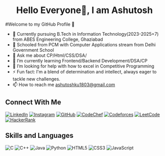 <h1 align = "center">Hello Everyone👋, I am Ashutosh</h1>

#Welcome to my GitHub Profile 👋
- 👷 Currently pursuing B.Tech in Information Technology(2023-2025=7) from ABES Engineering College, Ghaziabad
- 🔭 Schooled from PCM with Computer Applications stream from Delhi Government School
- 💬 Ask me about CP/Html/CSS/DSA/
- 🌱 I’m currently learning Frontend/Backend Development/DSA/CP
- 🤔 I’m looking for help with how to excel in Competitive Programming
- ⚡ Fun fact: I'm a blend of determination and intellect, always eager to tackle new challenges.
- 📫 How to reach me ashutoshku1803@gmail.com

<h2>Connect With Me</h2>

[![LinkedIn](https://img.shields.io/badge/LinkedIn-0077B5?style=for-the-badge&logo=linkedin&logoColor=white)](https://www.linkedin.com/in/ashutosh-k18/)
[![Instagram](https://img.shields.io/badge/Instagram-E4405F?style=for-the-badge&logo=instagram&logoColor=white)](https://www.instagram.com/ashutosh.k18/)
[![GitHub](https://img.shields.io/badge/GitHub-181717?style=for-the-badge&logo=github&logoColor=white)](https://github.com/Ashutoshk18)
[![CodeChef](https://img.shields.io/badge/CodeChef-5B4638?style=for-the-badge&logo=codechef&logoColor=white)](https://www.codechef.com/users/decodester)
[![Codeforces](https://img.shields.io/badge/Codeforces-1F8ACB?style=for-the-badge&logo=codeforces&logoColor=white)](https://codeforces.com/profile/Ashutosh_k18)
[![LeetCode](https://img.shields.io/badge/LeetCode-FFA116?style=for-the-badge&logo=leetcode&logoColor=black)](https://leetcode.com/decodester)
[![HackerRank](https://img.shields.io/badge/HackerRank-2EC866?style=for-the-badge&logo=hackerrank&logoColor=white)](https://www.hackerrank.com/ITA_2023B0131011)

<h2>Skills and Languages</h2>

![C](https://img.shields.io/badge/C-00599C?style=for-the-badge&logo=c&logoColor=white)
![C++](https://img.shields.io/badge/C++-00599C?style=for-the-badge&logo=c%2B%2B&logoColor=white)
![Java](https://img.shields.io/badge/Java-007396?style=for-the-badge&logo=java&logoColor=white)
![Python](https://img.shields.io/badge/Python-3776AB?style=for-the-badge&logo=python&logoColor=white)
![HTML5](https://img.shields.io/badge/HTML5-E34F26?style=for-the-badge&logo=html5&logoColor=white)
![CSS3](https://img.shields.io/badge/CSS3-1572B6?style=for-the-badge&logo=css3&logoColor=white)
![JavaScript](https://img.shields.io/badge/JavaScript-F7DF1E?style=for-the-badge&logo=javascript&logoColor=black)
<!---
Ashutoshk18/Ashutoshk18 is a ✨ special ✨ repository because its `README.md` (this file) appears on your GitHub profile.
You can click the Preview link to take a look at your changes.
--->

